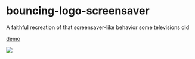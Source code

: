# bouncing-logo-screensaver
A faithful recreation of that screensaver-like behavior some televisions did

[demo](https://butterscotchstallion.github.io)

<img src="https://thumbs.gfycat.com/HandsomeDeafeningAmethystgemclam-max-1mb.gif">
